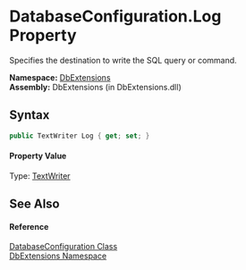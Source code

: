 DatabaseConfiguration.Log Property
==================================
Specifies the destination to write the SQL query or command.

**Namespace:** [DbExtensions][1]  
**Assembly:** DbExtensions (in DbExtensions.dll)

Syntax
------

```csharp
public TextWriter Log { get; set; }
```

#### Property Value
Type: [TextWriter][2]

See Also
--------

#### Reference
[DatabaseConfiguration Class][3]  
[DbExtensions Namespace][1]  

[1]: ../README.md
[2]: http://msdn.microsoft.com/en-us/library/ywxh2328
[3]: README.md